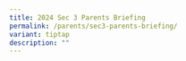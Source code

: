 ```yaml
---
title: 2024 Sec 3 Parents Briefing
permalink: /parents/sec3-parents-briefing/
variant: tiptap
description: ""
---
```

